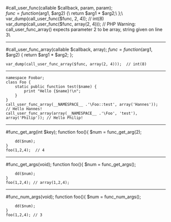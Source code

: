 #call_user_func(callable $callback, param, param);\
	$func = function($arg1, $arg2) {\
        return $arg1 * $arg2;\
	};\
	var_dump(call_user_func($func, 2, 4));	       // int(8)\
	var_dump(call_user_func($func, array(2, 4)));  // PHP Warning:  call_user_func_array() expects parameter 2 to be array, string given on line 3\
	
***	
#call_user_func_array(callable $callback, array);
	$func = function($arg1, $arg2) {
	    return $arg1 * $arg2;
	};

	var_dump(call_user_func_array($func, array(2, 4)));  // int(8)
***
	namespace Foobar;
	class Foo {
	    static public function test($name) {
		    print "Hello {$name}!\n";
	    }
	}
	call_user_func_array(__NAMESPACE__ .'\Foo::test', array('Hannes'));   // Hello Hannes!
	call_user_func_array(array(__NAMESPACE__ .'\Foo', 'test'), array('Philip')); // Hello Philip!
***
#func_get_arg(int $key);
	function foo(){
	    $num = func_get_arg(2);

	    dd($num);  
	}
	foo(1,2,4);  // 4

***
#func_get_args(void);
	function foo(){
	    $num = func_get_args();

	    dd($num); 
	}
	foo(1,2,4); // array(1,2,4);
***
#func_num_args(void);
	function foo(){
	    $num = func_num_args();

	    dd($num); 
	}
	foo(1,2,4); // 3



